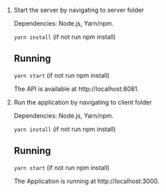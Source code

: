 1. Start the server by navigating to server folder

    Dependencies: Node.js, Yarn/npm.

    `yarn install` (if not run npm install)

    ## Running
    `yarn start` (if not run npm install)

    The API is available at http://localhost:8081.

2. Run the application by navigating to client folder

    Dependencies: Node.js, Yarn/npm.

    `yarn install` (if not run npm install)

    ## Running
    `yarn start` (if not run npm install)

    The Application is running at http://localhost:3000.
